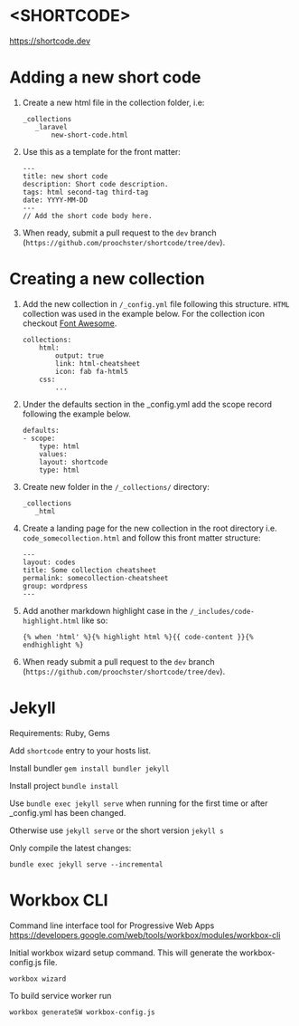 # \<SHORTCODE>

https://shortcode.dev

# Adding a new short code

1. Create a new html file in the collection folder, i.e:

     ```
     _collections
        _laravel
            new-short-code.html
     ```

2. Use this as a template for the front matter:

    ```
    ---
    title: new short code
    description: Short code description.  
    tags: html second-tag third-tag
    date: YYYY-MM-DD
    ---
    // Add the short code body here. 
    ```

3. When ready, submit a pull request to the `dev` branch (`https://github.com/proochster/shortcode/tree/dev`). 

# Creating a new collection

1. Add the new collection in `/_config.yml` file following this structure. `HTML` collection was used in the example below. For the collection icon checkout [Font Awesome](https://fontawesome.com/cheatsheet).

    ```
    collections:
        html:
            output: true
            link: html-cheatsheet
            icon: fab fa-html5
        css:
            ...
    ```

2. Under the defaults section in the _config.yml add the scope record following the example below.

    ```
    defaults:
    - scope:
        type: html
        values:
        layout: shortcode
        type: html
    ```

3. Create new folder in the `/_collections/` directory:

     ```
     _collections
        _html
     ```

4. Create a landing page for the new collection in the root directory i.e. `code_somecollection.html` and follow this front matter structure:

    ```
    ---
    layout: codes
    title: Some collection cheatsheet
    permalink: somecollection-cheatsheet
    group: wordpress
    ---
    ```

5. Add another markdown highlight case in the `/_includes/code-highlight.html` like so:

    ``` liquid
    {% when 'html' %}{% highlight html %}{{ code-content }}{% endhighlight %} 
    ```  


6. When ready submit a pull request to the `dev` branch (`https://github.com/proochster/shortcode/tree/dev`).  

# Jekyll

Requirements: Ruby, Gems

Add `shortcode` entry to your hosts list.

Install bundler `gem install bundler jekyll`

Install project `bundle install`

Use `bundle exec jekyll serve` when running for the first time or after _config.yml has been changed.

Otherwise use `jekyll serve` or the short version `jekyll s`

Only compile the latest changes:

```
bundle exec jekyll serve --incremental
```

# Workbox CLI

Command line interface tool for Progressive Web Apps
https://developers.google.com/web/tools/workbox/modules/workbox-cli

Initial workbox wizard setup command. This will generate the workbox-config.js file.

`workbox wizard`

To build service worker run

`workbox generateSW workbox-config.js`


